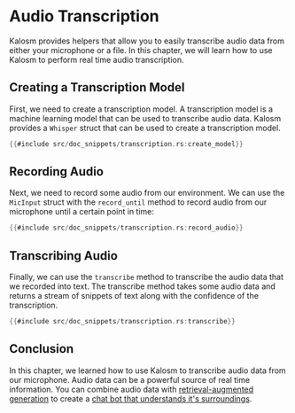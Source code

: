 # Audio Transcription

Kalosm provides helpers that allow you to easily transcribe audio data from either your microphone or a file. In this chapter, we will learn how to use Kalosm to perform real time audio transcription.

## Creating a Transcription Model

First, we need to create a transcription model. A transcription model is a machine learning model that can be used to transcribe audio data. Kalosm provides a `Whisper` struct that can be used to create a transcription model.

```rust
{{#include src/doc_snippets/transcription.rs:create_model}}
```

## Recording Audio

Next, we need to record some audio from our environment. We can use the `MicInput` struct with the `record_until` method to record audio from our microphone until a certain point in time:

```rust
{{#include src/doc_snippets/transcription.rs:record_audio}}
```

## Transcribing Audio

Finally, we can use the `transcribe` method to transcribe the audio data that we recorded into text. The transcribe method takes some audio data and returns a stream of snippets of text along with the confidence of the transcription.

```rust
{{#include src/doc_snippets/transcription.rs:transcribe}}
```

## Conclusion

In this chapter, we learned how to use Kalosm to transcribe audio data from our microphone. Audio data can be a powerful source of real time information. You can combine audio data with [retrieval-augmented generation](../guides/retrieval_augmented_generation.md) to create a [chat bot that understands it's surroundings](https://github.com/floneum/floneum/blob/main/interfaces/kalosm/examples/live_qa.rs).
